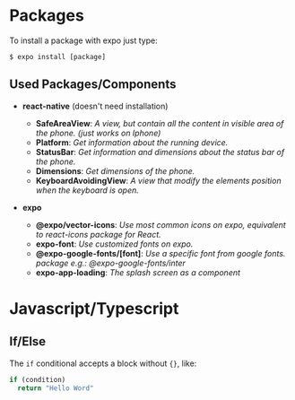 # Packages

To install a package with expo just type:

```
$ expo install [package]
```
## Used Packages/Components

- **react-native** (doesn't need installation)
  - **SafeAreaView**: _A view, but contain all the content in visible area of the phone. (just works on Iphone)_
  - **Platform**: _Get information about the running device._
  - **StatusBar**: _Get information and dimensions about the status bar of the phone._
  - **Dimensions**: _Get dimensions of the phone._
  - **KeyboardAvoidingView**: _A view that modify the elements position when the keyboard is open._

- **expo**
  - **@expo/vector-icons**: _Use most common icons on expo, equivalent to react-icons package for React._
  - **expo-font**: _Use customized fonts on expo._
  - **@expo-google-fonts/[font]**: _Use a specific font from google fonts. package e.g.: @expo-google-fonts/inter_
  - **expo-app-loading**: _The splash screen as a component_

# Javascript/Typescript

## If/Else

The `if` conditional accepts a block without `{}`, like:
```typescript
if (condition)
  return "Hello Word"
```